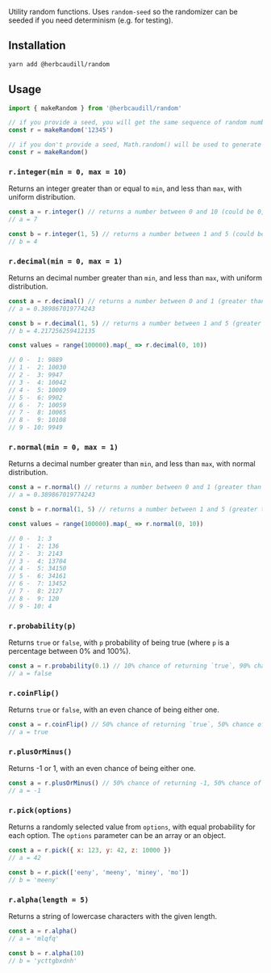 Utility random functions. Uses `random-seed` so the randomizer can be seeded if you need determinism (e.g. for testing).

## Installation

```bash
yarn add @herbcaudill/random
```

## Usage

```js
import { makeRandom } from '@herbcaudill/random'

// if you provide a seed, you will get the same sequence of random numbers each time
const r = makeRandom('12345')

// if you don't provide a seed, Math.random() will be used to generate a seed; so you'll get a different sequence every time.
const r = makeRandom()
```

### `r.integer(min = 0, max = 10)`

Returns an integer greater than or equal to `min`, and less than `max`, with uniform distribution.

```js
const a = r.integer() // returns a number between 0 and 10 (could be 0, could be 9, will never be 10)
// a = 7

const b = r.integer(1, 5) // returns a number between 1 and 5 (could be 1, could be 4, will never be 5)
// b = 4
```

### `r.decimal(min = 0, max = 1)`

Returns an decimal number greater than `min`, and less than `max`, with uniform distribution.

```js
const a = r.decimal() // returns a number between 0 and 1 (greater than 0, less than 1)
// a = 0.389867019774243

const b = r.decimal(1, 5) // returns a number between 1 and 5 (greater than 1, less than 5)
// b = 4.217256259412135

const values = range(100000).map(_ => r.decimal(0, 10))

// 0 -  1: 9889
// 1 -  2: 10030
// 2 -  3: 9947
// 3 -  4: 10042
// 4 -  5: 10009
// 5 -  6: 9902
// 6 -  7: 10059
// 7 -  8: 10065
// 8 -  9: 10108
// 9 - 10: 9949
```

### `r.normal(min = 0, max = 1)`

Returns a decimal number greater than `min`, and less than `max`, with normal distribution.

```js
const a = r.normal() // returns a number between 0 and 1 (greater than 0, less than 1)
// a = 0.389867019774243

const b = r.normal(1, 5) // returns a number between 1 and 5 (greater than 1, less than 5)

const values = range(100000).map(_ => r.normal(0, 10))

// 0 -  1: 3
// 1 -  2: 136
// 2 -  3: 2143
// 3 -  4: 13704
// 4 -  5: 34150
// 5 -  6: 34161
// 6 -  7: 13452
// 7 -  8: 2127
// 8 -  9: 120
// 9 - 10: 4
```

### `r.probability(p)`

Returns `true` or `false`, with `p` probability of being true (where `p` is a percentage between 0% and 100%).

```js
const a = r.probability(0.1) // 10% chance of returning `true`, 90% chance of returning `false`.
// a = false
```

### `r.coinFlip()`

Returns `true` or `false`, with an even chance of being either one.

```js
const a = r.coinFlip() // 50% chance of returning `true`, 50% chance of returning `false`.
// a = true
```

### `r.plusOrMinus()`

Returns -1 or 1, with an even chance of being either one.

```js
const a = r.plusOrMinus() // 50% chance of returning -1, 50% chance of returning 1.
// a = -1
```

### `r.pick(options)`

Returns a randomly selected value from `options`, with equal probability for each option. The `options` parameter can be an array or an object.

```js
const a = r.pick({ x: 123, y: 42, z: 10000 })
// a = 42

const b = r.pick(['eeny', 'meeny', 'miney', 'mo'])
// b = 'meeny'
```

### `r.alpha(length = 5)`

Returns a string of lowercase characters with the given length.

```js
const a = r.alpha()
// a = 'mlqfq'

const b = r.alpha(10)
// b = 'ycttgbxdnh'
```
